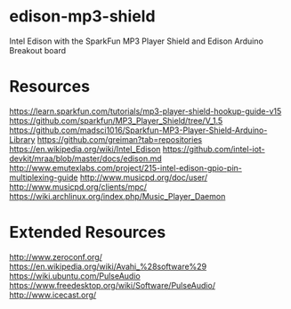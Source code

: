 # edison-mp3-shield
Intel Edison with the SparkFun MP3 Player Shield and Edison Arduino Breakout board


Resources
====

https://learn.sparkfun.com/tutorials/mp3-player-shield-hookup-guide-v15
https://github.com/sparkfun/MP3_Player_Shield/tree/V_1.5
https://github.com/madsci1016/Sparkfun-MP3-Player-Shield-Arduino-Library
https://github.com/greiman?tab=repositories
https://en.wikipedia.org/wiki/Intel_Edison
https://github.com/intel-iot-devkit/mraa/blob/master/docs/edison.md
http://www.emutexlabs.com/project/215-intel-edison-gpio-pin-multiplexing-guide
http://www.musicpd.org/doc/user/
http://www.musicpd.org/clients/mpc/
https://wiki.archlinux.org/index.php/Music_Player_Daemon

Extended Resources
=====

http://www.zeroconf.org/
https://en.wikipedia.org/wiki/Avahi_%28software%29
https://wiki.ubuntu.com/PulseAudio
https://www.freedesktop.org/wiki/Software/PulseAudio/
http://www.icecast.org/
